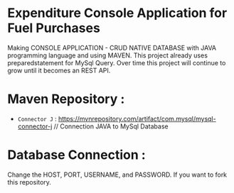 # Expenditure Console Application for Fuel Purchases
Making CONSOLE APPLICATION - CRUD NATIVE DATABASE with JAVA programming language and using MAVEN. 
This project already uses preparedstatement for MySql Query. Over time this project will continue to grow until it becomes an REST API.<br>

# Maven Repository : 
- `Connector J` :  https://mvnrepository.com/artifact/com.mysql/mysql-connector-j // Connection JAVA to MySql Database <br> 

# Database Connection :
Change the HOST, PORT, USERNAME, and PASSWORD. If you want to fork this repository.
